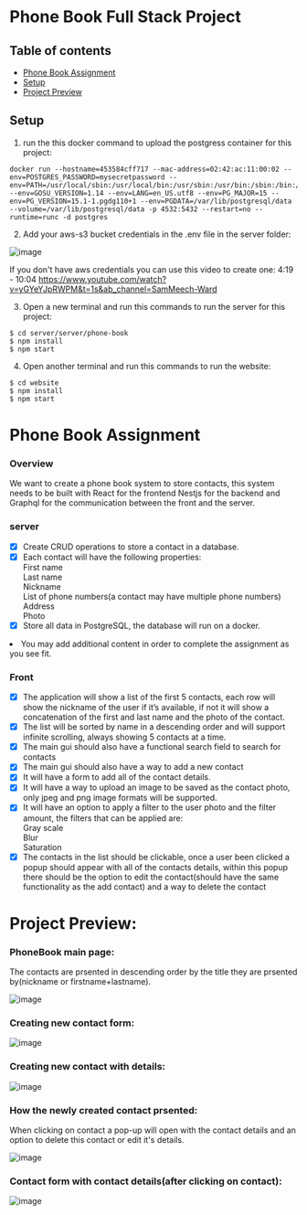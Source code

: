 # Phone Book Full Stack Project

## Table of contents
* [Phone Book Assignment](#phone-book-assignment)
* [Setup](#setup)
* [Project Preview](#project-preview)


## Setup
1. run the this docker command to upload the postgress container for this project:

```
docker run --hostname=453584cff717 --mac-address=02:42:ac:11:00:02 --env=POSTGRES_PASSWORD=mysecretpassword --env=PATH=/usr/local/sbin:/usr/local/bin:/usr/sbin:/usr/bin:/sbin:/bin:/usr/lib/postgresql/15/bin --env=GOSU_VERSION=1.14 --env=LANG=en_US.utf8 --env=PG_MAJOR=15 --env=PG_VERSION=15.1-1.pgdg110+1 --env=PGDATA=/var/lib/postgresql/data --volume=/var/lib/postgresql/data -p 4532:5432 --restart=no --runtime=runc -d postgres

```

2. Add your aws-s3 bucket credentials in the .env file in the server folder:


![image](https://user-images.githubusercontent.com/108211384/203539794-dfde3433-2eae-41cb-8179-dbb9571aa5e8.png)

If you don't have aws credentials you can use this video to create one:
4:19 - 10:04
https://www.youtube.com/watch?v=yGYeYJpRWPM&t=1s&ab_channel=SamMeech-Ward


3. Open a new terminal and run this commands to run the server for this project:

```
$ cd server/server/phone-book
$ npm install
$ npm start
```

4. Open another terminal and run this commands to run the website:

```
$ cd website
$ npm install
$ npm start
```



# Phone Book Assignment

### Overview
We want to create a phone book system to store contacts, this system needs to be built with React for the frontend
Nestjs for the backend and Graphql for the communication between the front and the server.

### server
- [x] Create CRUD operations to store a contact in a database.
- [x] Each contact will have the following properties:
  <li>  First name
  <li>  Last name
  <li>Nickname
  <li>  List of phone numbers(a contact may have multiple phone numbers)
  <li>Address
  <li>  Photo
- [x] Store all data in PostgreSQL, the database will run on a docker.
<li> You may add additional content in order to complete the assignment as you see fit.

### Front
- [x]  The application will show a list of the first 5 contacts, each row will show the nickname of the user if
it’s available, if not it will show a concatenation of the first and last name and the photo of the
contact.
- [x] The list will be sorted by name in a descending order and will support infinite scrolling, always
showing 5 contacts at a time.
- [x] The main gui should also have a functional search field to search for contacts
- [x] The main gui should also have a way to add a new contact
- [x] It will have a form to add all of the contact details.
- [x] It will have a way to upload an image to be saved as the contact photo, only jpeg and png
image formats will be supported.
- [x] It will have an option to apply a filter to the user photo and the filter amount, the filters that
can be applied are:
  <li>  Gray scale
  <li>   Blur
  <li>   Saturation
- [x] The contacts in the list should be clickable, once a user been clicked a popup should appear with
all of the contacts details, within this popup there should be the option to edit the contact(should
have the same functionality as the add contact) and a way to delete the contact
   
# Project Preview:

### PhoneBook main page:
The contacts are prsented in descending order by the title they are prsented by(nickname or firstname+lastname).

![image](https://user-images.githubusercontent.com/108211384/203537358-a68dd29c-df2d-4b74-9fe8-853620e56b56.png)

### Creating new contact form:
![image](https://user-images.githubusercontent.com/108211384/203536558-47ad4580-9089-4483-abaf-4ce383bec5a8.png)

### Creating new contact with details:
![image](https://user-images.githubusercontent.com/108211384/203536467-727e222a-e4f2-4892-9e4a-753751d96274.png)


### How the newly created contact prsented:
When clicking on contact a pop-up will open with the contact details and an option to delete this contact or edit it's details.

![image](https://user-images.githubusercontent.com/108211384/203536492-34cd7844-a632-4363-a9bc-3a67e53a0d4a.png)


### Contact form with contact details(after clicking on contact):

![image](https://user-images.githubusercontent.com/108211384/203536616-9897d234-3b96-4e13-b8f2-451f7c112dde.png)


